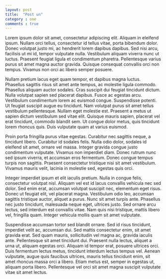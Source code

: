 ```yaml
---
layout: post
title:  "Post un"
category : one
comments : true
---
```


Lorem ipsum dolor sit amet, consectetur adipiscing elit. Aliquam in eleifend ipsum. Nullam orci tellus, consectetur id tellus vitae, porta bibendum dolor. Donec volutpat justo mi, ac hendrerit lorem dapibus dapibus. Sed nisi arcu, facilisis ut mi id, tempor vulputate nulla. Vestibulum aliquam viverra nunc ut luctus. Praesent feugiat ligula et condimentum pharetra. Pellentesque varius purus sit amet magna auctor gravida. Quisque consequat convallis orci non tempus. Vivamus non orci ac libero semper posuere.

Nullam pretium lacus eget quam tempor, et dapibus magna luctus. Phasellus sagittis risus sit amet ante tempus, ac molestie ligula commodo. Phasellus aliquam auctor sodales. Cras suscipit dui feugiat tincidunt dictum. Nulla volutpat sapien sed placerat dapibus. Fusce ac egestas arcu. Vestibulum condimentum lorem ac euismod congue. Suspendisse potenti. Ut feugiat suscipit augue eu tincidunt. Nam volutpat purus sit amet tellus vestibulum pellentesque. Nullam eget molestie est. Praesent a metus ut sapien dictum vestibulum sed vitae elit. Quisque mauris sapien, placerat vel erat tincidunt, commodo blandit sem. Ut congue dolor metus, quis tincidunt lorem rhoncus quis. Duis vulputate quam at varius euismod.

Proin porta fringilla purus vitae egestas. Curabitur nec sagittis neque, a tincidunt libero. Curabitur id sodales felis. Nulla odio dolor, sodales id eleifend sit amet, ornare vel massa. Integer gravida congue justo condimentum vulputate. Vivamus non imperdiet diam. Donec rutrum nunc sed ipsum viverra, et accumsan eros fermentum. Donec congue tempus turpis non sagittis. Praesent consectetur tristique nisi sit amet vestibulum. Vivamus mauris velit, lacinia in molestie sed, egestas quis orci.

Integer imperdiet ipsum et elit iaculis pretium. Nulla in congue felis, consectetur volutpat nisl. Aliquam vel est id lacus convallis vehicula nec sed dolor. Sed enim erat, accumsan volutpat suscipit nec, elementum eget risus. Donec ut feugiat elit, vel placerat magna. Vestibulum odio leo, accumsan sagittis tristique auctor, aliquet a purus. Nunc sit amet turpis ante. Phasellus nec justo tincidunt, malesuada neque eget, ultrices justo. Sed ornare arcu lectus, sed interdum est convallis vitae. Nam quis nisi tristique, mattis libero vel, fringilla quam. Integer vehicula mollis quam sit amet vulputate.

Suspendisse accumsan tortor sed blandit ornare. Sed id risus tincidunt, imperdiet velit ac, accumsan dui. Sed mattis consectetur enim, sit amet gravida erat. Sed quam mauris, sollicitudin vel magna ac, gravida iaculis ante. Pellentesque sit amet tincidunt dui. Praesent nulla lectus, aliquet a urna ut, aliquam egestas orci. Aliquam id tempor erat, posuere ultrices orci. Duis fermentum lectus metus, tincidunt interdum lectus tempus vel. Aenean vulputate, augue quis faucibus ultrices, mauris tellus tincidunt enim, sit amet rhoncus massa orci a libero. Etiam metus est, semper in egestas ut, aliquam porta libero. Pellentesque vel orci sit amet magna suscipit vulputate vitae sit amet lectus.